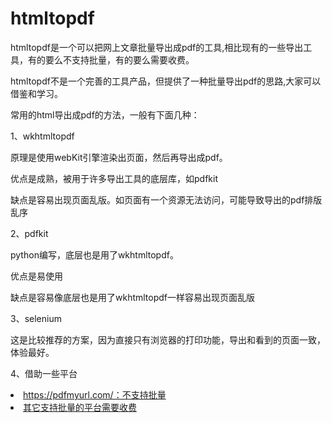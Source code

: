 # htmltopdf

htmltopdf是一个可以把网上文章批量导出成pdf的工具,相比现有的一些导出工具，有的要么不支持批量，有的要么需要收费。
<p>htmltopdf不是一个完善的工具产品，但提供了一种批量导出pdf的思路,大家可以借鉴和学习。</p>

常用的html导出成pdf的方法，一般有下面几种：
<p>1、wkhtmltopdf<p>
<p>原理是使用webKit引擎渲染出页面，然后再导出成pdf。</p>
<p>优点是成熟，被用于许多导出工具的底层库，如pdfkit</p>
<p>缺点是容易出现页面乱版。如页面有一个资源无法访问，可能导致导出的pdf排版乱序</p>

<p>2、pdfkit</p>
python编写，底层也是用了wkhtmltopdf。
<p>优点是易使用</p>
<p>缺点是容易像底层也是用了wkhtmltopdf一样容易出现页面乱版</p>

<p>3、selenium</p>
这是比较推荐的方案，因为直接只有浏览器的打印功能，导出和看到的页面一致，体验最好。

<p>4、借助一些平台</p>
<u>
<li>https://pdfmyurl.com/：不支持批量</li>
<li>其它支持批量的平台需要收费</li>
</u>


